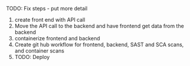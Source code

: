 TODO: Fix steps - put more detail

1. create front end with API call
2. Move the API call to the backend and have frontend get data from the backend
3. containerize frontend and backend
4. Create git hub workflow for frontend, backend, SAST and SCA scans, and container scans
5. TODO: Deploy
